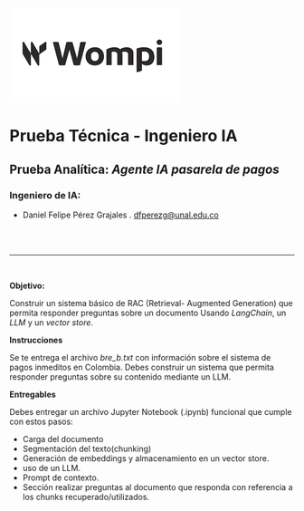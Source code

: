 ![BC](Imagenes\Wompi.png)
# **Prueba Técnica - Ingeniero IA**
## Prueba Analítica: *Agente IA pasarela de pagos*
### Ingeniero de IA:

* Daniel Felipe Pérez Grajales . dfperezg@unal.edu.co<br>

<br><br>


---
<br>

**Objetivo:**

Construir un sistema básico de RAC (Retrieval- Augmented Generation) que permita responder preguntas sobre un documento Usando *LangChain*, un *LLM* y un *vector store*.

**Instrucciones**

Se te entrega el archivo *bre_b.txt* con información sobre el sistema de pagos inmeditos en Colombia.
Debes construir un sistema que permita responder preguntas sobre su contenido mediante un LLM.

**Entregables**

Debes entregar un archivo Jupyter Notebook (.ipynb) funcional que cumple con estos pasos:


* Carga del documento  
* Segmentación del texto(chunking)
* Generación de embeddings y almacenamiento en un vector store. 
* uso de un LLM.
* Prompt de contexto.
* Sección realizar preguntas al documento que responda con referencia a los chunks recuperado/utilizados.

